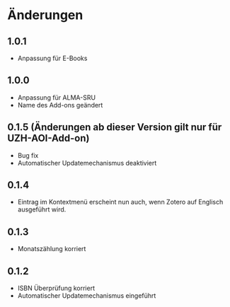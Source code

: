 # Änderungen

## 1.0.1 

- Anpassung für E-Books

## 1.0.0

- Anpassung für ALMA-SRU
- Name des Add-ons geändert

## 0.1.5 (Änderungen ab dieser Version gilt nur für UZH-AOI-Add-on)
- Bug fix
- Automatischer Updatemechanismus deaktiviert

## 0.1.4

- Eintrag im Kontextmenü erscheint nun auch, wenn Zotero auf Englisch ausgeführt wird.


## 0.1.3

- Monatszählung korriert

## 0.1.2
- ISBN Überprüfung korriert
- Automatischer Updatemechanismus eingeführt
